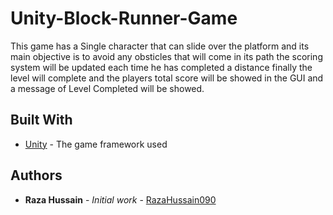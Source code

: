 # Unity-Block-Runner-Game

This game has a Single character that can slide over the platform and its main objective is to avoid any obsticles that will come in its path the scoring system will be updated each time he has completed a distance finally the level will complete and the players total score will be showed in the GUI and a message of Level Completed will be showed. 


## Built With

* [Unity](https://unity3d.com/) - The game framework used

## Authors

* **Raza Hussain** - *Initial work* - [RazaHussain090](https://github.com/RazaHussain090)



